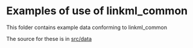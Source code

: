 # Examples of use of linkml_common

This folder contains example data conforming to linkml_common

The source for these is in [src/data](../src/data/examples)
